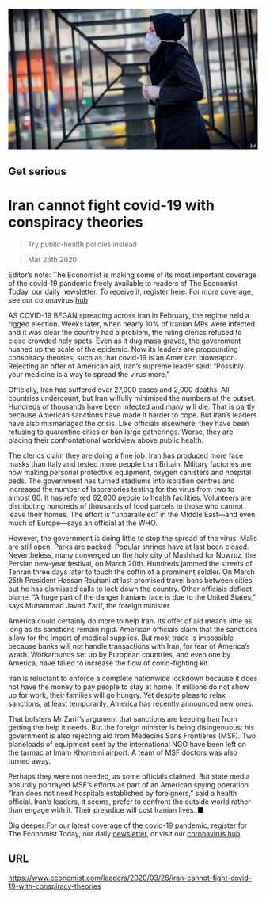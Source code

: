 ![](./images/20200328_LDP501.jpg)

## Get serious

# Iran cannot fight covid-19 with conspiracy theories

> Try public-health policies instead

> Mar 26th 2020

Editor’s note: The Economist is making some of its most important coverage of the covid-19 pandemic freely available to readers of The Economist Today, our daily newsletter. To receive it, register [here](https://www.economist.com//newslettersignup). For more coverage, see our coronavirus [hub](https://www.economist.com//coronavirus)

AS COVID-19 BEGAN spreading across Iran in February, the regime held a rigged election. Weeks later, when nearly 10% of Iranian MPs were infected and it was clear the country had a problem, the ruling clerics refused to close crowded holy spots. Even as it dug mass graves, the government hushed up the scale of the epidemic. Now its leaders are propounding conspiracy theories, such as that covid-19 is an American bioweapon. Rejecting an offer of American aid, Iran’s supreme leader said: “Possibly your medicine is a way to spread the virus more.”

Officially, Iran has suffered over 27,000 cases and 2,000 deaths. All countries undercount, but Iran wilfully minimised the numbers at the outset. Hundreds of thousands have been infected and many will die. That is partly because American sanctions have made it harder to cope. But Iran’s leaders have also mismanaged the crisis. Like officials elsewhere, they have been refusing to quarantine cities or ban large gatherings. Worse, they are placing their confrontational worldview above public health.

The clerics claim they are doing a fine job. Iran has produced more face masks than Italy and tested more people than Britain. Military factories are now making personal protective equipment, oxygen canisters and hospital beds. The government has turned stadiums into isolation centres and increased the number of laboratories testing for the virus from two to almost 60. It has referred 62,000 people to health facilities. Volunteers are distributing hundreds of thousands of food parcels to those who cannot leave their homes. The effort is “unparalleled” in the Middle East—and even much of Europe—says an official at the WHO.

However, the government is doing little to stop the spread of the virus. Malls are still open. Parks are packed. Popular shrines have at last been closed. Nevertheless, many converged on the holy city of Mashhad for Nowruz, the Persian new-year festival, on March 20th. Hundreds jammed the streets of Tehran three days later to touch the coffin of a prominent soldier. On March 25th President Hassan Rouhani at last promised travel bans between cities, but he has dismissed calls to lock down the country. Other officials deflect blame. “A huge part of the danger Iranians face is due to the United States,” says Muhammad Javad Zarif, the foreign minister.

America could certainly do more to help Iran. Its offer of aid means little as long as its sanctions remain rigid. American officials claim that the sanctions allow for the import of medical supplies. But most trade is impossible because banks will not handle transactions with Iran, for fear of America’s wrath. Workarounds set up by European countries, and even one by America, have failed to increase the flow of covid-fighting kit.

Iran is reluctant to enforce a complete nationwide lockdown because it does not have the money to pay people to stay at home. If millions do not show up for work, their families will go hungry. Yet despite pleas to relax sanctions, at least temporarily, America has recently announced new ones.

That bolsters Mr Zarif’s argument that sanctions are keeping Iran from getting the help it needs. But the foreign minister is being disingenuous: his government is also rejecting aid from Médecins Sans Frontières (MSF). Two planeloads of equipment sent by the international NGO have been left on the tarmac at Imam Khomeini airport. A team of MSF doctors was also turned away.

Perhaps they were not needed, as some officials claimed. But state media absurdly portrayed MSF’s efforts as part of an American spying operation. “Iran does not need hospitals established by foreigners,” said a health official. Iran’s leaders, it seems, prefer to confront the outside world rather than engage with it. Their prejudice will cost Iranian lives. ■

Dig deeper:For our latest coverage of the covid-19 pandemic, register for The Economist Today, our daily [newsletter](https://www.economist.com//newslettersignup), or visit our [coronavirus hub](https://www.economist.com//coronavirus)

## URL

https://www.economist.com/leaders/2020/03/26/iran-cannot-fight-covid-19-with-conspiracy-theories
